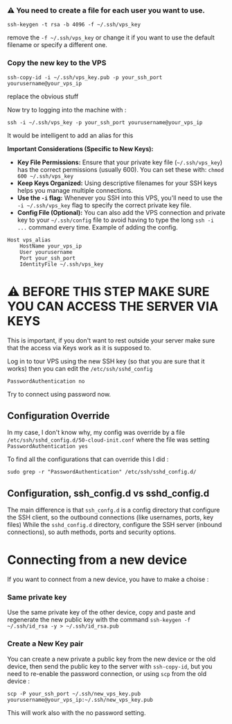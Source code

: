 ### ⚠ You need to create a file for each user you want to use.

```
ssh-keygen -t rsa -b 4096 -f ~/.ssh/vps_key
```

remove the `-f ~/.ssh/vps_key` or change it if you want to use the default filename or specify a different one.

### Copy the new key to the VPS

```
ssh-copy-id -i ~/.ssh/vps_key.pub -p your_ssh_port yourusername@your_vps_ip
``` 

replace the obvious stuff

Now try to logging into the machine with :

```
ssh -i ~/.ssh/vps_key -p your_ssh_port yourusername@your_vps_ip
``` 

It would be intelligent to add an alias for this

**Important Considerations (Specific to New Keys):**

- **Key File Permissions:** Ensure that your private key file (`~/.ssh/vps_key`) has the correct permissions (usually 600). You can set these with: `chmod 600 ~/.ssh/vps_key`
- **Keep Keys Organized:** Using descriptive filenames for your SSH keys helps you manage multiple connections.
- **Use the `-i` flag:** Whenever you SSH into this VPS, you'll need to use the `-i ~/.ssh/vps_key` flag to specify the correct private key file.
- **Config File (Optional):** You can also add the VPS connection and private key to your `~/.ssh/config` file to avoid having to type the long `ssh -i ...` command every time. Example of adding the config.

```
Host vps_alias
    HostName your_vps_ip
    User yourusername
    Port your_ssh_port
    IdentityFile ~/.ssh/vps_key
```


# ⚠ BEFORE THIS STEP MAKE SURE YOU CAN ACCESS THE SERVER VIA KEYS
This is important, if you don't want to rest outside your server make sure that the access via Keys work as it is supposed to.

Log in to tour VPS using the new SSH key (so that you are sure that it works)
then you can edit the `/etc/ssh/sshd_config`

```
PasswordAuthentication no
```

Try to connect using password now.
## Configuration Override
In my case, I don't know why, my config was override by a file `/etc/ssh/sshd_config.d/50-cloud-init.conf` where the file was setting `PasswordAuthentication yes`

To find all the configurations that can override this I did : 

```
sudo grep -r "PasswordAuthentication" /etc/ssh/sshd_config.d/
```

## Configuration, ssh_config.d vs sshd_config.d

The main difference is that `ssh_confg.d` is a config directory that configure the SSH client, so the outbound connections (like usernames, ports, key files)
While the `sshd_config.d` directory, configure the SSH server (inbound connections), so auth methods, ports and security options.

# Connecting from a new device
If you want to connect from a new device, you have to make a choise :
### Same private key
Use the same private key of the other device, copy and paste and regenerate the new public key with the command `ssh-keygen -f ~/.ssh/id_rsa -y > ~/.ssh/id_rsa.pub`

### Create a New Key pair
You can create a new private a public key from the new device or the old device, then send the public key to the server with `ssh-copy-id`, but you need to re-enable the password connection, or using `scp` from the old device : 

```
scp -P your_ssh_port ~/.ssh/new_vps_key.pub yourusername@your_vps_ip:~/.ssh/new_vps_key.pub
```

This will work also with the no password setting.